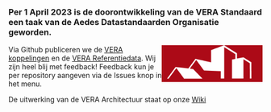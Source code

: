 ### Per 1 April 2023 is de doorontwikkeling van de VERA Standaard een taak van de Aedes Datastandaarden Organisatie geworden.
<img align="right" width="200px" src="https://github.com/Aedes-datastandaarden/.github/blob/main/1-0.png">

Via Github publiceren we de [VERA koppelingen](https://github.com/Aedes-datastandaarden/vera-openapi) en de [VERA Referentiedata](https://github.com/Aedes-datastandaarden/vera-referentiedata). 
Wij zijn heel blij met feedback! Feedback kun je per repository aangeven via de Issues knop in het menu.

De uitwerking van de VERA Architectuur staat op onze [Wiki](https://cora.wikixl.nl/index.php/VERA_Standaard)
<!--

**Here are some ideas to get you started:**

🙋‍♀️ A short introduction - what is your organization all about?
🌈 Contribution guidelines - how can the community get involved?
👩‍💻 Useful resources - where can the community find your docs? Is there anything else the community should know?
🍿 Fun facts - what does your team eat for breakfast?
🧙 Remember, you can do mighty things with the power of [Markdown](https://docs.github.com/github/writing-on-github/getting-started-with-writing-and-formatting-on-github/basic-writing-and-formatting-syntax)
-->

